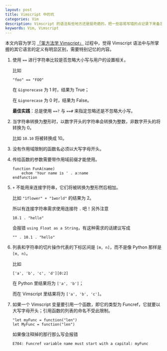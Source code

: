 ```yaml
---
layout: post
title: Vimscript 中的坑
categories: Vim
description: Vimscript 的语法有些地方还是挺奇葩的，把一些容易写错的点记录下来备忘。
keywords: Vim, Vimscript
---
```


本文内容为学习 [「笨方法学 Vimscript」](http://learnvimscriptthehardway.onefloweroneworld.com) 过程中，觉得 Vimscript 语法中与所掌握的其它语言的定义有明显区别，需要特别记忆的内容。

1. 使用 `==` 进行字符串比较是否忽略大小写与用户的设置相关。

   比如

   ```vim
   "foo" == "FOO"
   ```

   在 `&ignorecase` 为 1 时，结果为 True；

   在 `&ignorecase` 为 0 时，结果为 False。

   **最佳实践**：总是使用 `==?` 与 `==#` 来指定忽略还是不忽略大小写。

2. 当字符串转换为整形时，以数字开头的字符串会转换为整数，非数字开头的将转换为 0。

   比如 `10.10` 将被转换成 10。

3. 没有作用域限制的函数名必须以大写字母开头。

4. 传给函数的参数需要带作用域前缀才能使用。

   ```vim
   function FunA(name)
       echom 'Your name is ' . a:name
   endfunction
   ```

5. `+` 不能用来连接字符串，它们将被转换为整形然后相加。

   比如 `"1flower" + "1world"` 的结果为 2。

   所以有连接字符串需求使用连接符 `.` 吧！另外注意

   ```vim
   10.1 . "hello"
   ```

   会报错 `using Float as a String`，有这种需求的话建议写成

   ```vim
   "" . 10.1 . "hello"
   ```

6. 列表和字符串的切片操作代表的下标区间是 `[m, n]`，而不是像 Python 那样是 `[m, n)`。

   比如

   ```vim
   ['a', 'b', 'c', 'd'][0:2]
   ```

   在 Python 里结果将为 `['a', 'b']`；

   而在 Vimscript 里结果将为 `['a', 'b', 'c']`。

7. 如果一个 Vimscript 变量要引用一个函数，即它的类型为 Funcref，它就要以大写字母开头；引用函数的列表的命名不受此限制。

   ```vim
   "let myFunc = function("len")
   let MyFunc = function("len")
   ```

   如果像注释掉的那行那么写会报错

   ```
   E704: Funcref variable name must start with a capital: myFunc
   ```
